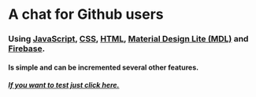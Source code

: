 # A chat for Github users

### Using [JavaScript](https://github.com/topics/javascript "JavaScript"), [CSS](https://github.com/topics/css "CSS"), [HTML](https://github.com/topics/html "HTML"), [Material Design Lite (MDL)](https://getmdl.io/components/ "Material Design Lite (MDL)") and [Firebase](https://firebase.google.com/ "Firebase").


#### Is simple and can be incremented several other features.


##### [If you want to test just click here.](https://chat-github-3c9a6.web.app/ "click here")